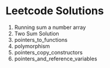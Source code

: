# Leetcode Solutions
1. Running sum a number array
2. Two Sum Solution
3. pointers_to_functions
4. polymorphism
5. pointers_copy_constructors
6. pointers_and_reference_variables